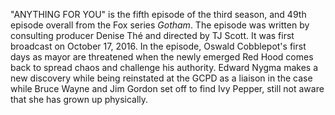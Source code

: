 "ANYTHING FOR YOU" is the fifth episode of the third season, and 49th episode overall from the Fox series _Gotham_. The episode was written by consulting producer Denise Thé and directed by TJ Scott. It was first broadcast on October 17, 2016. In the episode, Oswald Cobblepot's first days as mayor are threatened when the newly emerged Red Hood comes back to spread chaos and challenge his authority. Edward Nygma makes a new discovery while being reinstated at the GCPD as a liaison in the case while Bruce Wayne and Jim Gordon set off to find Ivy Pepper, still not aware that she has grown up physically.
